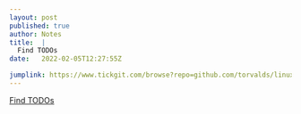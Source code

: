 ```yaml
---
layout: post
published: true
author: Notes
title:  |
  Find TODOs
date:   2022-02-05T12:27:55Z

jumplink: https://www.tickgit.com/browse?repo=github.com/torvalds/linux
---
```


[Find TODOs](https://www.tickgit.com/browse?repo=github.com/torvalds/linux)
